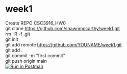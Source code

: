 # week1
Create REPO CSC3916_HW0 <br/>
git clone https://github.com/shawnmccarthy/week1.git <br/>
rm -R -f .git <br/>
git init <br/>
git add remote https://github.com/YOUNAME/week1.git <br/>
git add . <br/>
git commit -m "first commit" <br/>
git push origin main <br/>
[![Run in Postman](https://run.pstmn.io/button.svg)](https://app.getpostman.com/run-collection/3701afbe3191ae18ab24)
